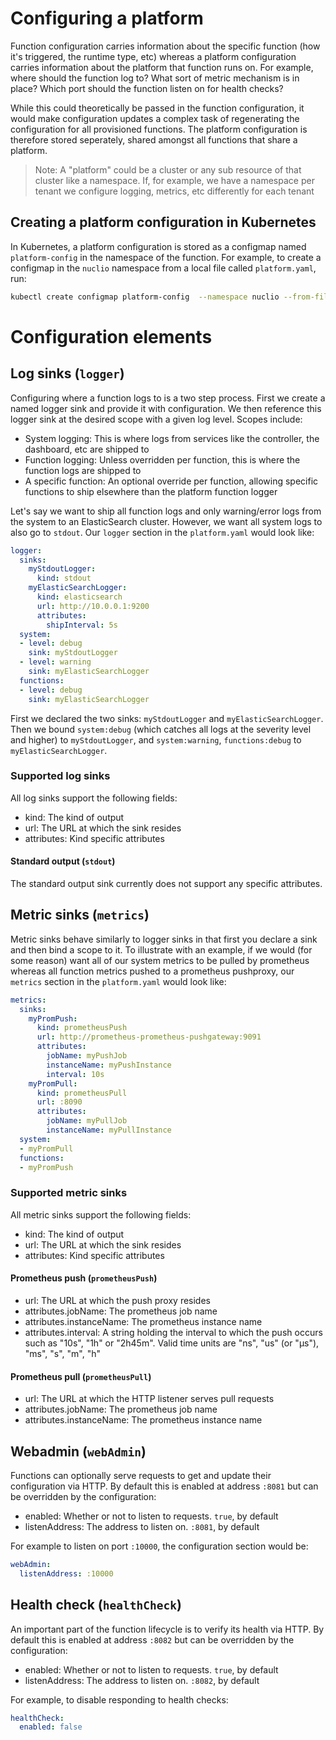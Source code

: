 # Configuring a platform

Function configuration carries information about the specific function (how it's triggered, the runtime type, etc) whereas a platform configuration carries information about the platform that function runs on. For example, where should the function log to? What sort of metric mechanism is in place? Which port should the function listen on for health checks? 

While this could theoretically be passed in the function configuration, it would make configuration updates a complex task of regenerating the configuration for all provisioned functions. The platform configuration is therefore stored seperately, shared amongst all functions that share a platform.

> Note: A "platform" could be a cluster or any sub resource of that cluster like a namespace. If, for example, we have a namespace per tenant we configure logging, metrics, etc differently for each tenant

## Creating a platform configuration in Kubernetes
In Kubernetes, a platform configuration is stored as a configmap named `platform-config` in the namespace of the function. For example, to create a configmap in the `nuclio` namespace from a local file called `platform.yaml`, run:
```sh
kubectl create configmap platform-config  --namespace nuclio --from-file platform.yaml
```

# Configuration elements

## Log sinks (`logger`)
Configuring where a function logs to is a two step process. First we create a named logger sink and provide it with configuration. We then reference this logger sink at the desired scope with a given log level. Scopes include:
- System logging: This is where logs from services like the controller, the dashboard, etc are shipped to
- Function logging: Unless overridden per function, this is where the function logs are shipped to
- A specific function: An optional override per function, allowing specific functions to ship elsewhere than the platform function logger

Let's say we want to ship all function logs and only warning/error logs from the system to an ElasticSearch cluster. However, we want all system logs to also go to `stdout`. Our `logger` section in the `platform.yaml` would look like:

```yaml
logger:
  sinks:
    myStdoutLogger:
      kind: stdout
    myElasticSearchLogger:
      kind: elasticsearch
      url: http://10.0.0.1:9200
      attributes:
        shipInterval: 5s
  system:
  - level: debug
    sink: myStdoutLogger
  - level: warning
    sink: myElasticSearchLogger
  functions:
  - level: debug
    sink: myElasticSearchLogger
```

First we declared the two sinks: `myStdoutLogger` and `myElasticSearchLogger`. Then we bound `system:debug` (which catches all logs at the severity level and higher) to `myStdoutLogger`, and `system:warning`, `functions:debug` to `myElasticSearchLogger`.

### Supported log sinks
All log sinks support the following fields:
- kind: The kind of output
- url: The URL at which the sink resides
- attributes: Kind specific attributes

#### Standard output (`stdout`)
The standard output sink currently does not support any specific attributes.

## Metric sinks (`metrics`)
Metric sinks behave similarly to logger sinks in that first you declare a sink and then bind a scope to it. To illustrate with an example, if we would (for some reason) want all of our system metrics to be pulled by prometheus whereas all function metrics pushed to a prometheus pushproxy, our `metrics` section in the `platform.yaml` would look like:

```yaml
metrics:
  sinks:
    myPromPush:
      kind: prometheusPush
      url: http://prometheus-prometheus-pushgateway:9091
      attributes:
        jobName: myPushJob
        instanceName: myPushInstance
        interval: 10s
    myPromPull:
      kind: prometheusPull
      url: :8090
      attributes:
        jobName: myPullJob
        instanceName: myPullInstance
  system:
  - myPromPull
  functions:
  - myPromPush
``` 

### Supported metric sinks
All metric sinks support the following fields:
- kind: The kind of output
- url: The URL at which the sink resides
- attributes: Kind specific attributes

#### Prometheus push (`prometheusPush`)
- url: The URL at which the push proxy resides
- attributes.jobName: The prometheus job name
- attributes.instanceName: The prometheus instance name
- attributes.interval: A string holding the interval to which the push occurs such as "10s", "1h" or "2h45m". Valid time units are "ns", "us" (or "µs"), "ms", "s", "m", "h"

#### Prometheus pull (`prometheusPull`)
- url: The URL at which the HTTP listener serves pull requests
- attributes.jobName: The prometheus job name
- attributes.instanceName: The prometheus instance name

## Webadmin (`webAdmin`)
Functions can optionally serve requests to get and update their configuration via HTTP. By default this is enabled at address `:8081` but can be overridden by the configuration:
- enabled: Whether or not to listen to requests. `true`, by default
- listenAddress: The address to listen on. `:8081`, by default

For example to listen on port `:10000`, the configuration section would be:
```yaml
webAdmin:
  listenAddress: :10000
```

## Health check (`healthCheck`)
An important part of the function lifecycle is to verify its health via HTTP. By default this is enabled at address `:8082` but can be overridden by the configuration:
- enabled: Whether or not to listen to requests. `true`, by default
- listenAddress: The address to listen on. `:8082`, by default

For example, to disable responding to health checks:
```yaml
healthCheck:
  enabled: false
```
